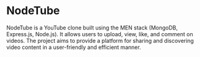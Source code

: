 # NodeTube

NodeTube is a YouTube clone built using the MEN stack (MongoDB, Express.js, Node.js). It allows users to upload, view, like, and comment on videos. The project aims to provide a platform for sharing and discovering video content in a user-friendly and efficient manner.